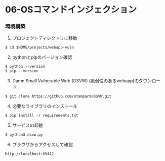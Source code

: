 # 06-OSコマンドインジェクション

### 環境構築
1. プロジェクトディレクトリに移動
```
$ cd $HOME/projects/webapp-vuln
```

2. pythonとpipのバージョン確認
```
$ python --version
$ pip --version
```

3. Damn Small Vulnerable Web (DSVW) (脆弱性のあるwebapp)のダウンロード
```
$ git clone https://github.com/stamparm/DSVW.git
```

4. 必要なライブラリのインストール
```
$ pip install -r requirements.txt
```

5. サービスの起動
```
$ python3 dsvw.py
```

6. ブラウザからアクセスして確認
```
http://localhost:65412
```
